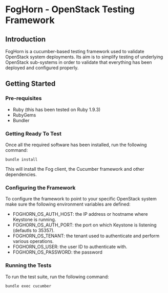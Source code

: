 FogHorn - OpenStack Testing Framework
=========================================
 
## Introduction

FogHorn is a cucumber-based testing framework used to validate OpenStack system deployments.
Its aim is to simplify testing of underlying OpenStack sub-systems in order to validate that
everything has been deployed and configured properly.

## Getting Started


### Pre-requisites

* Ruby (this has been tested on Ruby 1.9.3)
* RubyGems
* Bundler

### Getting Ready To Test

Once all the required software has been installed, run the following command:

    bundle install

This will install the Fog client, the Cucumber framework and other dependencies.

### Configuring the Framework

To configure the framework to point to your specific OpenStack system make sure the following environment variables
are defined:

* FOGHORN_OS_AUTH_HOST: the IP address or hostname where Keystone is running.
* FOGHORN_OS_AUTH_PORT: the port on which Keystone is listening (defautls to 35357).
* FOGHORN_OS_TENANT: the tenant used to authenticate and perform various operations.
* FOGHORN_OS_USER: the user ID to authenticate with.
* FOGHORN_OS_PASSWORD: the password

### Running the Tests

To run the test suite, run the following command:

    bundle exec cucumber

